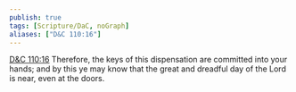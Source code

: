 ```yaml
---
publish: true
tags: [Scripture/DaC, noGraph]
aliases: ["D&C 110:16"]
---
```

[D&C 110:16](https://churchofjesuschrist.org/study/scriptures/dc-testament/dc/110?lang=eng&id=p16#p16) Therefore, the keys of this dispensation are committed into your hands; and by this ye may know that the great and dreadful day of the Lord is near, even at the doors.





